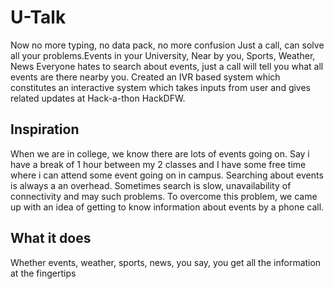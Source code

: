 # U-Talk
Now no more typing, no data pack, no more confusion Just a call, can solve all your problems.Events in your University, Near by you, Sports, Weather, News Everyone hates to search about events, just a call will tell you what all events are there nearby you. Created an IVR based system which constitutes an interactive system which takes inputs from user and gives related updates at Hack-a-thon HackDFW.  

## Inspiration
When we are in college, we know there are lots of events going on. Say i have a break of 1 hour between my 2 classes and I have some free time where i can attend some event going on in campus. Searching about events is always a an overhead. Sometimes search is slow, unavailability of connectivity and may such problems. To overcome this problem, we came up with an idea of getting to know information about events by a phone call.

## What it does
Whether events, weather, sports, news, you say, you get all the information at the fingertips
